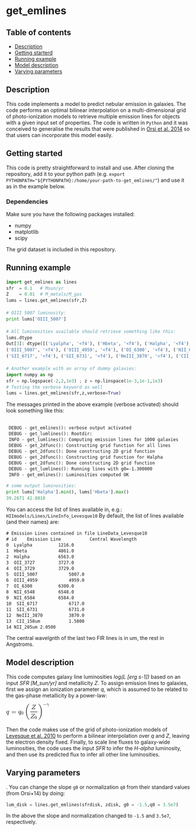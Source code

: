 # get_emlines

## Table of contents
* [Description](#description)
* [Getting starterd](#getting-started)
* [Running example](#running-example)
* [Model description](#model-descrption)
* [Varying parameters](#varying-parameters)

## Description

This code implements a model to predict nebular emission in galaxies. The code performs an optimal bilinear interpolation on a multi-dimensional grid of photo-ionization models to retrieve  multiple emission lines for objects with a given input set of properties. The code is written in `Python` and it was conceived to generalise the results that were published in [Orsi et al. 2014](http://adsabs.harvard.edu/abs/2014MNRAS.443..799O) so that users can incorporate this model easily. 


## Getting started

This code is pretty straightforward to install and use. After cloning the repository, add it to your python path (e.g. `export PYTHONPATH="${PYTHONPATH}:/home/your-path-to-get_emlines/"`) and use it as in the example below.

### Dependencies

Make sure you have the following packages installed:
- numpy
- matplotlib
- scipy

The grid dataset is included in this repository.

## Running example
```python
import get_emlines as lines
sfr  = 0.1   # Msun/yr
Z    = 0.01  # M_metals/M_gas 
lums = lines.get_emlines(sfr,Z)

# OIII 5007 luminosity:
print lums['OIII_5007']

# All luminosities available should retrieve something like this:
lums.dtype
Out[3]: dtype([('Lyalpha', '<f4'), ('Hbeta', '<f4'), ('Halpha', '<f4'), ('OII_3727', '<f4'), ('OII_3729', '<f4'), 
('OIII_5007', '<f4'), ('OIII_4959', '<f4'), ('OI_6300', '<f4'), ('NII_6548', '<f4'), ('NII_6584', '<f4'), 
('SII_6717', '<f4'), ('SII_6731', '<f4'), ('NeIII_3870', '<f4'), ('CII_158um', '<f4'), ('NII_205um', '<f4')])

# Another example with an array of dummy galaxies:
import numpy as np
sfr = np.logspace(-2,2,1e3) ; z = np.linspace(1e-3,1e-1,1e3)
# Testing the verbose keyword as well
lums = lines.get_emlines(sfr,z,verbose=True)

```
The messages printed in the above example (verbose activated) should look something like this:
```

 DEBUG - get_emlines(): verbose output activated
 DEBUG - get_lumlines(): Rootdir:
 INFO - get_lumlines(): Computing emission lines for 1000 galaxies
 DEBUG - get_2dfunc(): Constructing grid function for all lines
 DEBUG - get_2dfunc(): Done constructing 2D grid function
 DEBUG - get_2dfunc(): Constructing grid function for Halpha
 DEBUG - get_2dfunc(): Done constructing 2D grid function
 DEBUG - get_lumlines(): Running lines with g0=-1.300000
 INFO - get_emlines(): Luminosities computed OK

```

```python
# some output luminosities:
print lums['Halpha'].min(), lums['Hbeta'].max()
39.2671 42.8018
```

You can access the list of lines available in, e.g.: 
`HIImodels/Lines/LineInfo_Levesque10`
By default, the list of lines available (and their names) are:

```
# Emission Lines contained in file LineData_Levesque10
# id	Emission Line			Central Wavelength
0  Lyalpha			1216.0
1  Hbeta			4861.0
2  Halpha			6563.0
3  OII_3727			3727.0
4  OII_3729			3729.0
5  OIII_5007			5007.0
6  OIII_4959			4959.0
7  OI_6300			6300.0
8  NII_6548			6548.0
9  NII_6584			6584.0
10  SII_6717			6717.0
11  SII_6731			6731.0
12  NeIII_3870			3870.0
13  CII_158um			1.5800
14 NII_205um 2.0500
```
The central wavelgnth of the last two FIR lines is in um, the rest in Angstroms.


## Model description

This code computes galaxy line luminosities *log(L [erg s-1])* based on an input *SFR [M_sun/yr]* and metallicity *Z*. To assign emission lines to galaxies, first we assign an ionization parameter *q*, which is assumed to be related to the gas-phase metallicity by a power-law:

![Alt Text](https://github.com/aaorsi/get_emlines/blob/master/eq_gif.gif)

Then the code makes use of the grid of photo-ionization models of [Levesque et al. 2010](https://www.emlevesque.com/model-grids/) to perform a bilinear interpolation over *q* and *Z*, leaving the electron density fixed. Finally, to scale line fluxes to galaxy-wide luminosities, the code uses the input *SFR* to infer the *H-alpha* luminosity, and then use its predicted flux to infer all other line luminosities.


## Varying parameters


. You can change the slope `g0` or normalization `q0` from their standard values (from Orsi+14) by doing:
```python
lum_disk = lines.get_emlines(sfrdisk, zdisk, g0 = -1.5,q0 = 3.5e7)
```
In the above the slope and normalization changed to `-1.5` and `3.5e7`, respectively.


